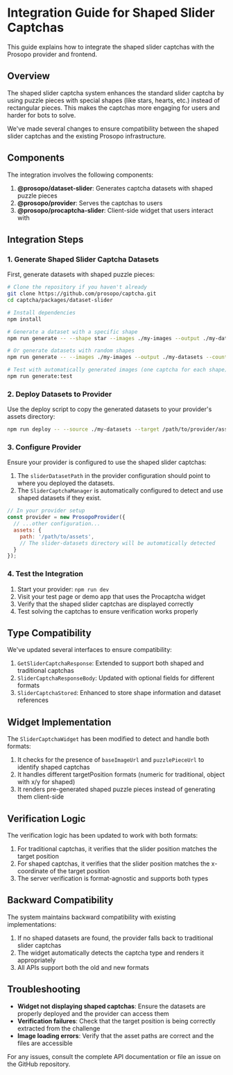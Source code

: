 # Integration Guide for Shaped Slider Captchas

This guide explains how to integrate the shaped slider captchas with the Prosopo provider and frontend.

## Overview

The shaped slider captcha system enhances the standard slider captcha by using puzzle pieces with special shapes (like stars, hearts, etc.) instead of rectangular pieces. This makes the captchas more engaging for users and harder for bots to solve.

We've made several changes to ensure compatibility between the shaped slider captchas and the existing Prosopo infrastructure.

## Components

The integration involves the following components:

1. **@prosopo/dataset-slider**: Generates captcha datasets with shaped puzzle pieces
2. **@prosopo/provider**: Serves the captchas to users
3. **@prosopo/procaptcha-slider**: Client-side widget that users interact with

## Integration Steps

### 1. Generate Shaped Slider Captcha Datasets

First, generate datasets with shaped puzzle pieces:

```bash
# Clone the repository if you haven't already
git clone https://github.com/prosopo/captcha.git
cd captcha/packages/dataset-slider

# Install dependencies
npm install

# Generate a dataset with a specific shape
npm run generate -- --shape star --images ./my-images --output ./my-datasets --count 20

# Or generate datasets with random shapes
npm run generate -- --images ./my-images --output ./my-datasets --count 20

# Test with automatically generated images (one captcha for each shape)
npm run generate:test
```

### 2. Deploy Datasets to Provider

Use the deploy script to copy the generated datasets to your provider's assets directory:

```bash
npm run deploy -- --source ./my-datasets --target /path/to/provider/assets/slider-datasets
```

### 3. Configure Provider

Ensure your provider is configured to use the shaped slider captchas:

1. The `sliderDatasetPath` in the provider configuration should point to where you deployed the datasets.
2. The `SliderCaptchaManager` is automatically configured to detect and use shaped datasets if they exist.

```javascript
// In your provider setup
const provider = new ProsopoProvider({
  // ...other configuration...
  assets: {
    path: '/path/to/assets',
    // The slider-datasets directory will be automatically detected
  }
});
```

### 4. Test the Integration

1. Start your provider: `npm run dev`
2. Visit your test page or demo app that uses the Procaptcha widget
3. Verify that the shaped slider captchas are displayed correctly
4. Test solving the captchas to ensure verification works properly

## Type Compatibility

We've updated several interfaces to ensure compatibility:

1. `GetSliderCaptchaResponse`: Extended to support both shaped and traditional captchas
2. `SliderCaptchaResponseBody`: Updated with optional fields for different formats
3. `SliderCaptchaStored`: Enhanced to store shape information and dataset references

## Widget Implementation

The `SliderCaptchaWidget` has been modified to detect and handle both formats:

1. It checks for the presence of `baseImageUrl` and `puzzlePieceUrl` to identify shaped captchas
2. It handles different targetPosition formats (numeric for traditional, object with x/y for shaped)
3. It renders pre-generated shaped puzzle pieces instead of generating them client-side

## Verification Logic

The verification logic has been updated to work with both formats:

1. For traditional captchas, it verifies that the slider position matches the target position
2. For shaped captchas, it verifies that the slider position matches the x-coordinate of the target position
3. The server verification is format-agnostic and supports both types

## Backward Compatibility

The system maintains backward compatibility with existing implementations:

1. If no shaped datasets are found, the provider falls back to traditional slider captchas
2. The widget automatically detects the captcha type and renders it appropriately
3. All APIs support both the old and new formats

## Troubleshooting

- **Widget not displaying shaped captchas**: Ensure the datasets are properly deployed and the provider can access them
- **Verification failures**: Check that the target position is being correctly extracted from the challenge
- **Image loading errors**: Verify that the asset paths are correct and the files are accessible

For any issues, consult the complete API documentation or file an issue on the GitHub repository. 